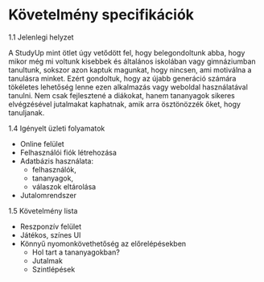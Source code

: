 # Követelmény specifikációk

1.1 Jelenlegi helyzet

A StudyUp mint ötlet úgy vetődött fel, hogy belegondoltunk abba, hogy mikor még mi voltunk kisebbek és általános iskolában vagy gimnáziumban tanultunk,
sokszor azon kaptuk magunkat, hogy nincsen, ami motiválna a tanulásra minket. Ezért gondoltuk, hogy az újabb generáció számára tökéletes lehetőség lenne
ezen alkalmazás vagy weboldal használatával tanulni. Nem csak fejlesztené a diákokat, hanem tananyagok sikeres elvégzésével jutalmakat kaphatnak,
amik arra ösztönözzék őket, hogy tanuljanak.

1.4 Igényelt üzleti folyamatok

- Online felület
- Felhasználói fiók létrehozása
- Adatbázis használata:
	- felhasználók,
	- tananyagok,
	- válaszok eltárolása
- Jutalomrendszer

1.5 Követelmény lista

- Reszponzív felület
- Játékos, színes UI
- Könnyű nyomonkövethetőség az előrelépésekben
  - Hol tart a tananyagokban?
  - Jutalmak
  - Szintlépések
